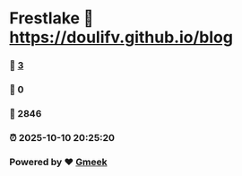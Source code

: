 # Frestlake :link: https://doulifv.github.io/blog 
### :page_facing_up: [3](https://doulifv.github.io/blog/tag.html) 
### :speech_balloon: 0 
### :hibiscus: 2846 
### :alarm_clock: 2025-10-10 20:25:20 
### Powered by :heart: [Gmeek](https://github.com/Meekdai/Gmeek)
